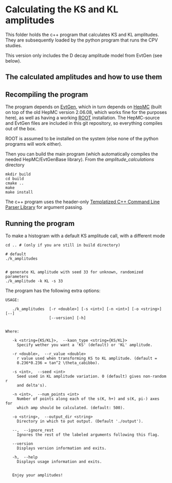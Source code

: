 # Calculating the KS and KL amplitudes
This folder holds the c++ program that calculates KS and KL amplitudes. They are subsequently loaded by the python program that runs the CPV studies. 

This version only includes the D decay amplitude model from EvtGen (see below).

## The calculated amplitudes and how to use them

## Recompiling the program
The program depends on [EvtGen](https://evtgen.hepforge.org/), which in turn depends on [HepMC](http://lcgapp.cern.ch/project/simu/HepMC/) (built on top of the old HepMC version 2.06.08, which works fine for the purposes here), as well as having a working [ROOT](https://root.cern.ch/) installation. The HepMC-source and EvtGen files are included in this git repository, so everything compiles out of the box.


ROOT is assumed to be installed on the system (else none of the python programs will work either).

Then you can build the main program (which automatically compiles the needed HepMC/EvtGenBase library). From the *amplitude_calculations* directory
```
mkdir build
cd build
cmake ..
make
make install
```

The c++ program uses the header-only [Templatized C++ Command Line Parser Library](http://tclap.sourceforge.net/) for argument passing. 

## Running the program
To make a histogram with a default KS amplitude call, with a different mode
```
cd .. # (only if you are still in build directory)

# default
./k_amplitudes


# generate KL amplitude with seed 33 for unknown, randomized parameters
./k_amplitude -k KL -s 33
```

The program has the following extra options:

```
USAGE: 

   ./k_amplitudes  [-r <double>] [-s <int>] [-n <int>] [-o <string>] [--]
                   [--version] [-h]


Where: 

   -k <string={KS/KL}>,  --kaon_type <string={KS/KL}>
     Specify wether you want a 'KS' (default) or 'KL' amplitude.

   -r <double>,  --r_value <double>
     r value used when transforming KS to KL amplitude. (default =
     0.236*0.236 = tan^2 \theta_cabibbo).

   -s <int>,  --seed <int>
     Seed used in KL amplitude variation. 0 (default) gives non-random r
     and delta's).

   -n <int>,  --num_points <int>
     Number of points along each of the s(K, h+) and s(K, pi-) axes for
     which amp should be calculated. (default: 500).

   -o <string>,  --output_dir <string>
     Directory in which to put output. (Default './output').

   --,  --ignore_rest
     Ignores the rest of the labeled arguments following this flag.

   --version
     Displays version information and exits.

   -h,  --help
     Displays usage information and exits.


   Enjoy your amplitudes!
```
